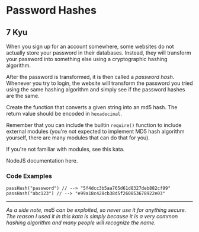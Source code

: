 # Password Hashes
## 7 Kyu

When you sign up for an account somewhere, some websites do not actually store your password in their databases. Instead, they will transform your password into something else using a cryptographic hashing algorithm.

After the password is transformed, it is then called a *password hash*. Whenever you try to login, the website will transform the password you tried using the same hashing algorithm and simply see if the password hashes are the same.

Create the function that converts a given string into an md5 hash. The return value should be encoded in `hexadecimal`.

Remember that you can include the builtin `require()` function to include external modules (you're not expected to implement MD5 hash algorithm yourself, there are many modules that can do that for you).

If you're not familiar with modules, see this kata.

NodeJS documentation here.

### Code Examples
```
passHash("password") // --> "5f4dcc3b5aa765d61d8327deb882cf99"
passHash("abc123") // --> "e99a18c428cb38d5f260853678922e03"
```

---

*As a side note, md5 can be exploited, so never use it for anything secure. The reason I used it in this kata is simply because it is a very common hashing algorithm and many people will recognize the name.*